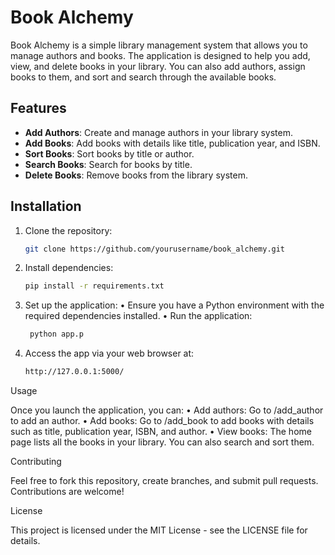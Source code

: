 # Book Alchemy

Book Alchemy is a simple library management system that allows you to manage authors and books. The application is designed to help you add, view, and delete books in your library. You can also add authors, assign books to them, and sort and search through the available books.

## Features

- **Add Authors**: Create and manage authors in your library system.
- **Add Books**: Add books with details like title, publication year, and ISBN.
- **Sort Books**: Sort books by title or author.
- **Search Books**: Search for books by title.
- **Delete Books**: Remove books from the library system.

## Installation

1. Clone the repository:
   ```bash
   git clone https://github.com/yourusername/book_alchemy.git
2. Install dependencies:
   ```bash
   pip install -r requirements.txt
3. Set up the application:
	•	Ensure you have a Python environment with the required dependencies installed.
	•	Run the application:
   ```bash
    python app.p
4. Access the app via your web browser at:
   ```bash
   http://127.0.0.1:5000/
Usage

Once you launch the application, you can:
	•	Add authors: Go to /add_author to add an author.
	•	Add books: Go to /add_book to add books with details such as title, publication year, ISBN, and author.
	•	View books: The home page lists all the books in your library. You can also search and sort them.

Contributing

Feel free to fork this repository, create branches, and submit pull requests. Contributions are welcome!

License

This project is licensed under the MIT License - see the LICENSE file for details.
